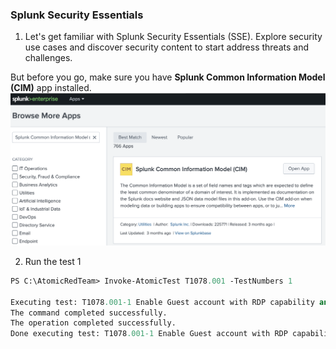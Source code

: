 ### Splunk Security Essentials
1. Let's get familiar with Splunk Security Essentials (SSE). Explore security use cases and discover security content to start address threats and challenges.

But before you go, make sure you have **Splunk Common Information Model (CIM)** app installed.
![](attachments/2.5-CIM_install.png)

2. Run the test 1
```ps
PS C:\AtomicRedTeam> Invoke-AtomicTest T1078.001 -TestNumbers 1

Executing test: T1078.001-1 Enable Guest account with RDP capability and admin privileges
The command completed successfully.
The operation completed successfully.
Done executing test: T1078.001-1 Enable Guest account with RDP capability and admin privileges
